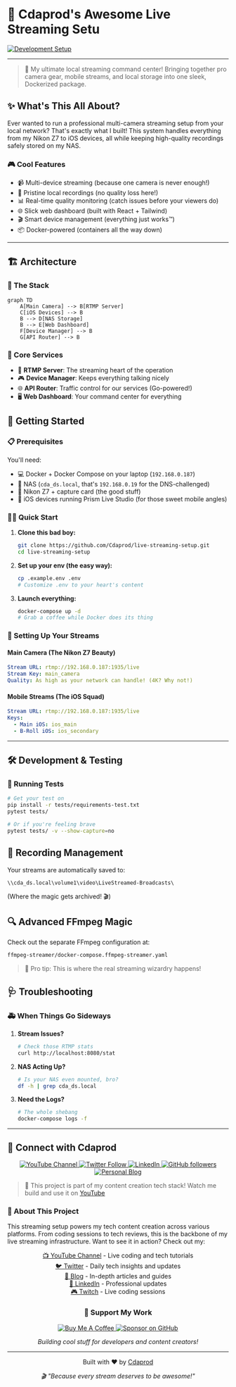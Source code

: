 # 🎥 Cdaprod's Awesome Live Streaming Setu

[![Development Setup](https://github.com/Cdaprod/live-streaming-setup/actions/workflows/dev-setup.yml/badge.svg)](https://github.com/Cdaprod/live-streaming-setup/actions/workflows/dev-setup.yml)

---


> 🚀 My ultimate local streaming command center! Bringing together pro camera gear, mobile streams, and local storage into one sleek, Dockerized package.

## ✨ What's This All About?

Ever wanted to run a professional multi-camera streaming setup from your local network? That's exactly what I built! This system handles everything from my Nikon Z7 to iOS devices, all while keeping high-quality recordings safely stored on my NAS.


### 🎮 Cool Features

- 📹 Multi-device streaming (because one camera is never enough!)
- 💾 Pristine local recordings (no quality loss here!)
- 📊 Real-time quality monitoring (catch issues before your viewers do)
- 🌐 Slick web dashboard (built with React + Tailwind)
- 🎬 Smart device management (everything just works™)
- 📦 Docker-powered (containers all the way down)

---

## 🏗 Architecture

### 🔧 The Stack

```mermaid
graph TD
    A[Main Camera] --> B[RTMP Server]
    C[iOS Devices] --> B
    B --> D[NAS Storage]
    B --> E[Web Dashboard]
    F[Device Manager] --> B
    G[API Router] --> B
```

### 🎯 Core Services

- 🚀 **RTMP Server**: The streaming heart of the operation
- 🎮 **Device Manager**: Keeps everything talking nicely
- 🌐 **API Router**: Traffic control for our services (Go-powered!)
- 🖥 **Web Dashboard**: Your command center for everything


## 🚀 Getting Started

### 📋 Prerequisites

You'll need:
- 💻 Docker + Docker Compose on your laptop (`192.168.0.187`)
- 💾 NAS (`cda_ds.local`, that's `192.168.0.19` for the DNS-challenged)
- 📸 Nikon Z7 + capture card (the good stuff)
- 📱 iOS devices running Prism Live Studio (for those sweet mobile angles)

### 🏃‍♂️ Quick Start

1. **Clone this bad boy:**
 
   ```bash
   git clone https://github.com/Cdaprod/live-streaming-setup.git
   cd live-streaming-setup
   ```

2. **Set up your env (the easy way):**
 
   ```bash
   cp .example.env .env
   # Customize .env to your heart's content
   ```

3. **Launch everything:**
 
   ```bash
   docker-compose up -d
   # Grab a coffee while Docker does its thing
   ```

### 🎥 Setting Up Your Streams

#### Main Camera (The Nikon Z7 Beauty)

```yaml
Stream URL: rtmp://192.168.0.187:1935/live
Stream Key: main_camera
Quality: As high as your network can handle! (4K? Why not!)
```

#### Mobile Streams (The iOS Squad)

```yaml
Stream URL: rtmp://192.168.0.187:1935/live
Keys:
  - Main iOS: ios_main
  - B-Roll iOS: ios_secondary
```

---

## 🛠 Development & Testing

### 🧪 Running Tests

```bash
# Get your test on
pip install -r tests/requirements-test.txt
pytest tests/

# Or if you're feeling brave
pytest tests/ -v --show-capture=no
```


## 📝 Recording Management

Your streams are automatically saved to:

```
\\cda_ds.local\volume1\video\LiveStreamed-Broadcasts\
```
(Where the magic gets archived! 🎬)


## 🔍 Advanced FFmpeg Magic

Check out the separate FFmpeg configuration at:

```bash
ffmpeg-streamer/docker-compose.ffmpeg-streamer.yaml
```
> 🎩 Pro tip: This is where the real streaming wizardry happens!


## 🩺 Troubleshooting

### 🚑 When Things Go Sideways

1. **Stream Issues?**
 
   ```bash
   # Check those RTMP stats
   curl http://localhost:8080/stat
   ```

2. **NAS Acting Up?**
 
   ```bash
   # Is your NAS even mounted, bro?
   df -h | grep cda_ds.local
   ```

3. **Need the Logs?**
 
   ```bash
   # The whole shebang
   docker-compose logs -f
   ```

---

## 👋 Connect with Cdaprod

<div align="center">
  <p>
    <a href="https://youtube.com/@Cdaprod">
      <img src="https://img.shields.io/badge/YouTube-FF0000?style=for-the-badge&logo=youtube&logoColor=white" alt="YouTube Channel" />
    </a>
    <a href="https://twitter.com/cdasmktcda">
      <img src="https://img.shields.io/badge/Twitter-1DA1F2?style=for-the-badge&logo=twitter&logoColor=white" alt="Twitter Follow" />
    </a>
    <a href="https://www.linkedin.com/in/cdasmkt">
      <img src="https://img.shields.io/badge/LinkedIn-0077B5?style=for-the-badge&logo=linkedin&logoColor=white" alt="LinkedIn" />
    </a>
    <a href="https://github.com/Cdaprod">
      <img src="https://img.shields.io/badge/GitHub-100000?style=for-the-badge&logo=github&logoColor=white" alt="GitHub followers" />
    </a>
    <a href="https://sanity.cdaprod.dev">
      <img src="https://img.shields.io/badge/Blog-FF5722?style=for-the-badge&logo=blogger&logoColor=white" alt="Personal Blog" />
    </a>
  </p>
</div>

> 🎥 This project is part of my content creation tech stack! Watch me build and use it on [YouTube](https://youtube.com/@Cdaprod)

### 🌟 About This Project

This streaming setup powers my tech content creation across various platforms. From coding sessions to tech reviews, this is the backbone of my live streaming infrastructure. Want to see it in action? Check out my:

<div align="center">
  <p>
    <a href="https://youtube.com/@Cdaprod">📺 YouTube Channel</a> - Live coding and tech tutorials<br>
    <a href="https://twitter.com/cdasmktcda">🐦 Twitter</a> - Daily tech insights and updates<br>
    <a href="https://sanity.cdaprod.dev">📝 Blog</a> - In-depth articles and guides<br>
    <a href="https://www.linkedin.com/in/cdasmkt">💼 LinkedIn</a> - Professional updates<br>
    <a href="https://twitch.tv/cdaproductions">🎮 Twitch</a> - Live coding sessions
  </p>
</div>

<div align="center">
  <h3>🚀 Support My Work</h3>
  <p>
    <a href="https://www.buymeacoffee.com/cdasmkt">
      <img src="https://img.shields.io/badge/Buy_Me_A_Coffee-FFDD00?style=for-the-badge&logo=buy-me-a-coffee&logoColor=black" alt="Buy Me A Coffee" />
    </a>
    <a href="https://github.com/sponsors/Cdaprod">
      <img src="https://img.shields.io/badge/sponsor-30363D?style=for-the-badge&logo=GitHub-Sponsors&logoColor=#white" alt="Sponsor on GitHub" />
    </a>
  </p>
  
  <p><em>Building cool stuff for developers and content creators!</em></p>
</div>

---

<div align="center">
  <p>Built with ❤️ by <a href="https://github.com/Cdaprod">Cdaprod</a></p>
  <p><em>🎬 "Because every stream deserves to be awesome!"</em></p>
</div>
